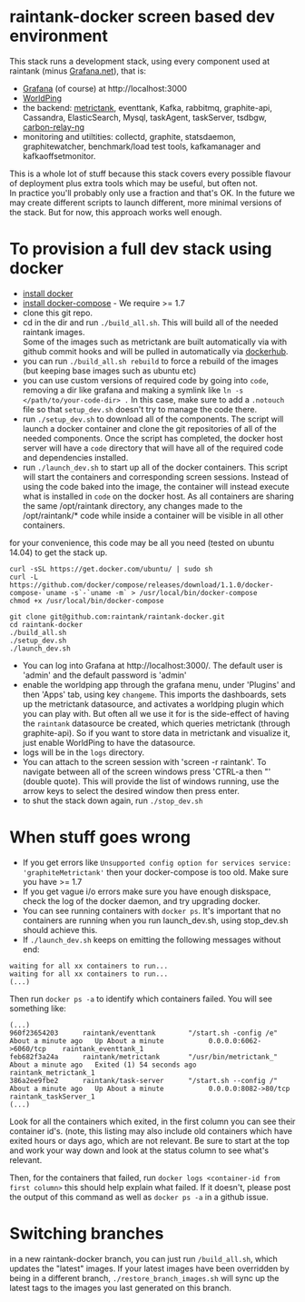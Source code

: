 raintank-docker screen based dev environment
============================================

This stack runs a development stack, using every component used at raintank
(minus [Grafana.net](http://grafana.net)),
that is:

* [Grafana](http://grafana.org) (of course) at http://localhost:3000
* [WorldPing](https://grafana.net/plugins/raintank-worldping-app)
* the backend: [metrictank](https://github.com/raintank/metrictank), eventtank, Kafka, rabbitmq, graphite-api, Cassandra, ElasticSearch, Mysql, taskAgent, taskServer, tsdbgw, [carbon-relay-ng](https://github.com/graphite-ng/carbon-relay-ng)
* monitoring and utiltities: collectd, graphite, statsdaemon, graphitewatcher, benchmark/load test tools, kafkamanager and kafkaoffsetmonitor.

This is a whole lot of stuff because this stack covers every possible flavour of deployment plus extra tools which may be useful, but often not.  
In practice you'll probably only use a fraction and that's OK.
In the future we may create different scripts to launch different, more minimal versions of the stack. But for now, this approach works well enough.

To provision a full dev stack using docker
===========================================

- [install docker](https://docs.docker.com/installation/#installation)
- [install docker-compose](http://docs.docker.com/compose/install/) - We require >= 1.7
- clone this git repo.
- cd in the dir and run `./build_all.sh`.  This will build all of the needed raintank images.  
  Some of the images such as metrictank are built automatically via with github commit hooks and will be pulled in automatically via [dockerhub](https://hub.docker.com/u/raintank/).
- you can run `./build_all.sh rebuild` to force a rebuild of the images (but keeping base images such as ubuntu etc)
- you can use custom versions of required code by going into `code`, removing a dir like grafana and making a symlink like `ln -s </path/to/your-code-dir> .`
  In this case, make sure to add a `.notouch` file so that `setup_dev.sh` doesn't try to manage the code there.
- run `./setup_dev.sh` to download all of the components.  The script will launch a docker container and clone the git repositories of all of the needed components.  Once the script has completed, the docker host server will have a `code` directory that will have all of the required code and dependencies installed.
- run `./launch_dev.sh` to start up all of the docker containers.  This script will start the containers and corresponding screen sessions.  Instead of using the code baked into the image, the container will instead execute what is installed in `code` on the docker host.  As all containers are sharing the same /opt/raintank directory, any changes made to the /opt/raintank/* code while inside a container will be visible in all other containers.

for your convenience, this code may be all you need (tested on ubuntu 14.04) to get the stack up.

```
curl -sSL https://get.docker.com/ubuntu/ | sudo sh
curl -L https://github.com/docker/compose/releases/download/1.1.0/docker-compose-`uname -s`-`uname -m` > /usr/local/bin/docker-compose
chmod +x /usr/local/bin/docker-compose

git clone git@github.com:raintank/raintank-docker.git
cd raintank-docker
./build_all.sh
./setup_dev.sh
./launch_dev.sh
```

- You can log into Grafana at http://localhost:3000/.  The default user is 'admin' and the default password is 'admin'
- enable the worldping app through the grafana menu, under 'Plugins' and then 'Apps' tab, using key `changeme`. This imports the dashboards, sets up the metrictank datasource, and activates a worldping plugin which you can play with.  But often all we use it for is the side-effect of having the `raintank` datasource be created, which queries metrictank (through graphite-api).  So if you want to store data in metrictank and visualize it, just enable WorldPing to have the datasource.
- logs will be in the `logs` directory.
- You can attach to the screen session with 'screen -r raintank'.  To navigate between all of the screen windows press 'CTRL-a then "' (double quote).  This will provide the list of windows running, use the arrow keys to select the desired window then press enter.
- to shut the stack down again, run `./stop_dev.sh`

When stuff goes wrong
=====================

* If you get errors like `Unsupported config option for services service: 'graphiteMetrictank'` then your docker-compose is too old. Make sure you have >= 1.7
* If you get vague i/o errors make sure you have enough diskspace, check the log of the docker daemon, and try upgrading docker.
* You can see running containers with `docker ps`.  It's important that no containers are running when you run launch_dev.sh, using stop_dev.sh should achieve this.
* If `./launch_dev.sh` keeps on emitting the following messages without end:
```
waiting for all xx containers to run...
waiting for all xx containers to run...
(...)
```

Then run `docker ps -a` to identify which containers failed.  You will see something like:
```
(...)
960f23654203      raintank/eventtank        "/start.sh -config /e"   About a minute ago   Up About a minute           0.0.0.0:6062->6060/tcp    raintank_eventtank_1
feb682f3a24a      raintank/metrictank       "/usr/bin/metrictank_"   About a minute ago   Exited (1) 54 seconds ago                             raintank_metrictank_1
386a2ee9fbe2      raintank/task-server      "/start.sh --config /"   About a minute ago   Up About a minute           0.0.0.0:8082->80/tcp      raintank_taskServer_1
(...)
```
Look for all the containers which exited, in the first column you can see their container id's.  (note, this listing may also include old containers which have exited hours or days ago, which are not relevant.  Be sure to start at the top and work your way down and look at the status column to see what's relevant.

Then, for the containers that failed, run `docker logs <container-id from first column>` this should help explain what failed.  If it doesn't, please post the output of this command as well as `docker ps -a` in a github issue.


Switching branches
==================
in a new raintank-docker branch, you can just run `/build_all.sh`, which updates the "latest" images.
If your latest images have been overridden by being in a different branch, `./restore_branch_images.sh` will sync up the latest tags to the images you last generated on this branch.


